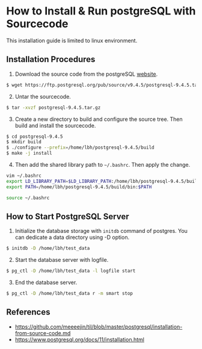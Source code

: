 # How to Install & Run postgreSQL with Sourcecode
This installation guide is limited to linux environment.

## Installation Procedures
1. Download the source code from the postgreSQL [website](https://www.postgresql.org/ftp/source/).
```bash
$ wget https://ftp.postgresql.org/pub/source/v9.4.5/postgresql-9.4.5.tar.gz
```

2. Untar the sourcecode.
```bash
$ tar -xvzf postgresql-9.4.5.tar.gz 
```

3. Create a new directory to build and configure the source tree. Then build and install the sourcecode.
```bash
$ cd postgresql-9.4.5
$ mkdir build
$ ./configure --prefix=/home/lbh/postgresql-9.4.5/build
$ make -j install
```

4. Then add the shared library path to ```~/.bashrc```. Then apply the change.
```bash
vim ~/.bashrc
export LD_LIBRARY_PATH=$LD_LIBRARY_PATH:/home/lbh/postgresql-9.4.5/build/lib
export PATH=/home/lbh/postgresql-9.4.5/build/bin:$PATH

source ~/.bashrc
```

## How to Start PostgreSQL Server
1. Initialize the database storage with ```initdb``` command of postgres. You can dedicate a data directory using -D option.
```bash
$ initdb -D /home/lbh/test_data
```
2. Start the database server with logfile.
```bash
$ pg_ctl -D /home/lbh/test_data -l logfile start
```

3. End the database server.
```bash
$ pg_ctl -D /home/lbh/test_data r -m smart stop
```


## References
- https://github.com/meeeejin/til/blob/master/postgresql/installation-from-source-code.md
- https://www.postgresql.org/docs/11/installation.html
